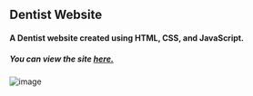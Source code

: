 ## Dentist Website
#### A Dentist website created using HTML, CSS, and JavaScript.
##### You can view the site [**here.**](https://rawcdn.githack.com/hasanilteris/Dentis-Example-Site/db3acdfd2f68496fe85c262fdc2dc8a22402a663/index.html)
![image](https://github.com/hasanilteris/Dentis-Example-Site/assets/82460438/54a7e471-f322-4ed2-8fb9-615a2dfa99a8)
